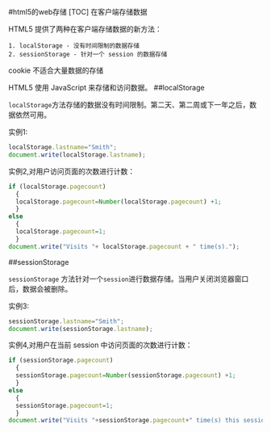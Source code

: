 #html5的web存储
[TOC]
在客户端存储数据

HTML5 提供了两种在客户端存储数据的新方法：
 
    1. localStorage - 没有时间限制的数据存储
    2. sessionStorage - 针对一个 session 的数据存储

cookie 不适合大量数据的存储

HTML5 使用 JavaScript 来存储和访问数据。
##localStorage

`localStorage`方法存储的数据没有时间限制。第二天、第二周或下一年之后，数据依然可用。

实例1:
```javascript
localStorage.lastname="Smith";
document.write(localStorage.lastname);
```

实例2,对用户访问页面的次数进行计数：
```javascript
if (localStorage.pagecount)
  {
  localStorage.pagecount=Number(localStorage.pagecount) +1;
  }
else
  {
  localStorage.pagecount=1;
  }
document.write("Visits "+ localStorage.pagecount + " time(s).");
```

##sessionStorage

`sessionStorage` 方法针对一个`session`进行数据存储。当用户关闭浏览器窗口后，数据会被删除。

实例3:
```javascript
sessionStorage.lastname="Smith";
document.write(sessionStorage.lastname);
```

实例4,对用户在当前 session 中访问页面的次数进行计数：

```javascript
if (sessionStorage.pagecount)
  {
  sessionStorage.pagecount=Number(sessionStorage.pagecount) +1;
  }
else
  {
  sessionStorage.pagecount=1;
  }
document.write("Visits "+sessionStorage.pagecount+" time(s) this session.");
```
